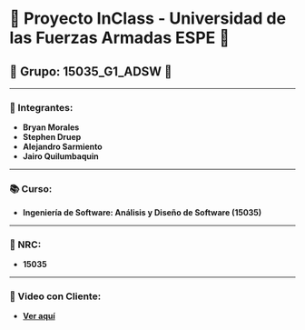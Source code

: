 # 📘 Proyecto InClass - Universidad de las Fuerzas Armadas ESPE 📘

## 🌟 Grupo: 15035_G1_ADSW 🌟

---

### 👥 Integrantes:
- **Bryan Morales**
- **Stephen Druep**
- **Alejandro Sarmiento**
- **Jairo Quilumbaquin**

---

### 📚 Curso:
- **Ingeniería de Software: Análisis y Diseño de Software (15035)**

---

### 🔢 NRC:
- **15035**

---

### 🎥 Video con Cliente:
- **[Ver aquí](https://youtu.be/UWoSYQ-sTgw)**

